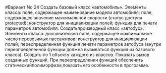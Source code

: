 #Вариант No 24
Создать базовый  класс  «автомобиль».  Элементы  класса:  поле,  содержащее наименование модели автомобиля; поле, содержащее значение максимальной скорости (статус доступа protected); конструктор для инициализации полей; функция для печати параметров  автомобиля.  Создатьпроизводный  класс  «автобус».  Элементы  класса: дополнительно  поле,  содержащее  максимальное  число  перевозимых  пассажиров;  конструктор для инициализации полей; переопределенная функция печати параметров автобуса (внутри переопределенной функции должна вызываться функция из базового класса). Создать по 1 объекту каждого из классов. Показать вызов созданных функций. При переопределении  функций  обеспечить статическийполиморфизм,показать  его особенности в программе.
